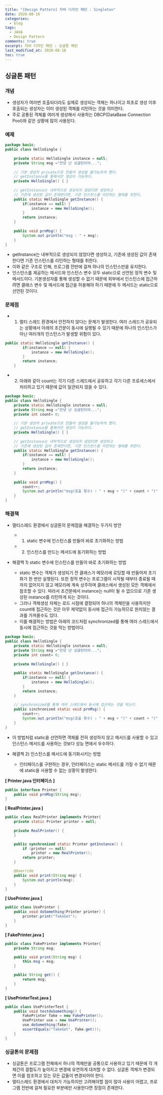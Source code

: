 ```yaml
---
title: "[Design Pattern] 자바 디자인 패턴 : Singleton"
date: 2020-08-16
categories:
  - blog
tags:
  - JAVA
  - Design Pattern
comments: true
excerpt: 자바 디자인 패턴 : 싱글톤 패턴 
last_modified_at: 2020-08-16
toc: true
---
```


## 싱글톤 패턴

### 개념

- 생성자가 여러번 호출되더라도 실제로 생성되는 객체는 하나이고 최초로 생성 이후 호출되는 생성자는 이미 생성된 객체를 리턴하는 것을 의미한다.
- 주로 공통된 객체를 여러개 생성해서 사용하는 DBCP(DataBase Connection Pool)와 같은 상황에 많이 사용된다.

### 예제

```java
package basic;
public class HelloSingle {
	
	private static HelloSingle instance = null;	
	private String msg ="안녕 난 싱글턴이야...";
	
	// 기본 생성자 private으로 만들어 생성을 불가능하게 했다.
	// getInstance를 통해서만 생성이 가능하다.
	private HelloSingle() {	}
	
	// getInstance는 내부적으로 생성되지 않았다면 생성하고
	// 기존에 생성된 값이 존재한다면, 기존 인스턴스를 리턴하는 형태를 취한다.
	public static HelloSingle getInstance() {
		if(instance == null) {
			instance = new HelloSingle();
		}
		return instance;
	}
	
	public void prnMsg() {
		System.out.println("msg : " + msg);
	}
}
```

- getInstance는 내부적으로 생성되지 않았다면 생성하고, 기존에 생성된 값이 존재한다면 기존 인스턴스를 리턴하는 형태를 취한다.
- 이와 같은 구조로 인해, 프로그램 전반에 걸쳐 하나의 인스턴스만을 유지한다.
- 인스턴스를 제공하는 메서드와 인스턴스 변수 모두 static으로 선언된 정적 변수 및 메서드이다. 기본생성자를 통해 생성할 수 없기 때문에
외부에서 인스턴스에 접근하려면 클래스 변수 및 메서드에 접근을 허용해야 하기 때문에 두 메서드는 static으로 선언된 것이다.

### 문제점

- 1) 멀티 스레드 환경에서 안전하지 않다는 문제가 발생한다. 여러 스레드가 공유되는 상황에서 아래의 조건문이 동시에 실행될 수 있기 때문에 하나의 인스턴스가 아닌 여러개의 인스턴스가 발생할 위험이 있다.

```java
public static HelloSingle getInstance() {
		if(instance == null) {
			instance = new HelloSingle();
		}
		return instance;
	}
```

- 2) 아래와 같이 count는 각기 다른 스레드에서 공유하고 각기 다른 프로세스에서 처리하고 있기 때문에 값이 일관되지 않을 수 있다.


```java
package basic;
public class HelloSingle {
	private static HelloSingle instance = null;	
	private String msg ="안녕 난 싱글턴이야...";
	private int count= 0;
	
	// 기본 생성자 private으로 만들어 생성을 불가능하게 했다.
	// getInstance를 통해서만 생성이 가능하다.
	private HelloSingle() {	}
	
	// getInstance는 내부적으로 생성되지 않았다면 생성하고
	// 기존에 생성된 값이 존재한다면, 기존 인스턴스를 리턴하는 형태를 취한다.
	public static HelloSingle getInstance() {
		if(instance == null) {
			instance = new HelloSingle();
		}
		return instance;
	}
	
	public void prnMsg() {
		count++;
		System.out.println("msg(호출 횟수) : " + msg + "(" + count + ")" );
	}
}
```


### 해결책

- 멀티스레드 환경에서 싱글톤의 문제점을 해결하는 두가지 방안
	- 1) static 변수에 인스턴스를 만들어 바로 초기화하는 방법
	- 2) 인스턴스를 만드는 메서드에 동기화하는 방법 

- 해결책 1) static 변수에 인스턴스를 만들어 바로 초기화하는 방법
	- static 변수는 객체가 생성되기 전 클래스가 메모리에 로딩할 때 만들어져 초기화가 한 번만 실행된다. 또한 정적 변수는 프로그램이 시작될 때부터 종료될 때까지 없어지지 않고 메모리에 계속 상주하며 클래스에서 생성된 모든 객체에서 참조할 수 있다. 따라서 조건문에서 instance는 null이 될 수 없으므로 기존 생성된 instance를 리턴하게 되는 것이다.
	- 그러나 객체생성 자체는 로드 시점에 결정되어 하나의 객체만을 사용하지만 count에 접근하는 것은 아무 제약없이 동시에 접근이 가능하므로 원치않는 결과를 가져올수도 있다. 
	- 이를 해결하는 방법은 아래의 코드처럼 synchronized를 통해 여러 스레드에서 동시에 접근하는 것을 막는 방법이다.

```java
package basic;
public class HelloSingle {
	private static HelloSingle instance = null;	
	private String msg ="안녕 난 싱글턴이야...";
	private int count= 0;
	
	private HelloSingle() {	}
	
	public static HelloSingle getInstance() {
		if(instance == null) {
			instance = new HelloSingle();
		}
		return instance;
	}
	
	// synchronized를 통해 여러 스레드에서 동시에 접근하는 것을 막는다.
	public sinchronized static void prnMsg() {
		count++;
		System.out.println("msg(호출 횟수) : " + msg + "(" + count + ")" );
	}
}
```

- 이 방법처럼 static을 선언하면 객체를 전혀 생성하지 않고 메서드를 사용할 수 있고 인스턴스 메서드를 사용하는 것보다 성능 면에서 우수하다.


- 해결책 2) 인스턴스를 메서드에 동기화시키는 방법
	- 인터페이스를 구현하는 경우, 인터페이스는 static 메서드를 가질 수 없기 때문에 static을 사용할 수 없는 상황이 발생한다.


**[ Printer.java 인터페이스 ]**

```java
public interface Printer {
	public void prnMsg(String msg);
}
```


**[ RealPrinter.java ]**

```java
public class RealPrinter implements Printer{
	private static Printer printer = null;
    
	private RealPrinter() {
	}

	public synchronized static Printer getInstance() {
		if (printer == null)
			printer = new RealPrinter();
		return printer;
	}

	@Override
	public void print(String msg) {
		System.out.println(msg);
	}
}
```


**[ UsePrinter.java ]**

```java
public class UsePrinter {
	public void doSomething(Printer printer) {
		printer.print("fakeGet");
	}
}
```

**[ FakePrinter.java ]**

```java
public class FakePrinter implements Printer{
	private String msg;

	public void print(String msg) {
		this.msg = msg;
	}

	public String get() {
		return msg;
	}
}
```

**[ UsePrinterTest.java ]**

```java
public class UsePrinterTest {
	public void testdoSomething() {
		FakePrinter fake = new FakePrinter();
		UsePrinter use = new UsePrinter();
		use.doSomething(fake);
		assertEquals("fakeGet", fake.get());
	}
}
```


### 싱글톤의 문제점

- 싱글톤은 프로그램 전체에서 하나의 객체만을 공통으로 사용하고 있기 때문에 각 개체간의 결합도가 높아지고 변경에 유연하게 대처할 수 없다. 싱글톤 객체가 변경되면 이를 참조하고 있는 모든 값들이 변경되어야 한다.
- 멀티스레드 환경에서 대처가 가능하지만 고려해야할 점이 많아 사용이 어렵고, 프로그램 전반에 걸쳐 필요한 부분에만 사용한다면 장점이 존재한다.

